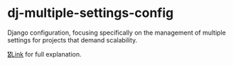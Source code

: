 # dj-multiple-settings-config
Django configuration, focusing specifically on the management of multiple settings for projects that demand scalability.

<a href="https://mefardales.medium.com/django-configuration-managing-multiple-settings-for-scalable-projects-0afd46cb6a6b">🎖️Link</a> for full explanation.